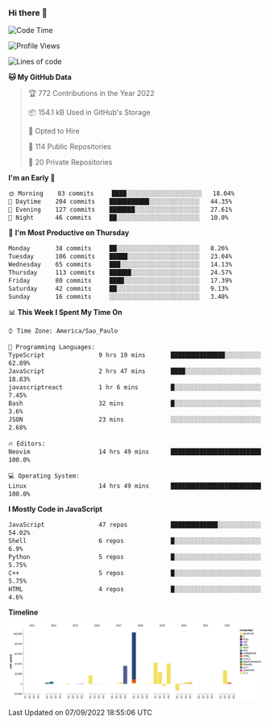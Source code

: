 ### Hi there 👋

<!--START_SECTION:waka-->
![Code Time](http://img.shields.io/badge/Code%20Time-4%2C026%20hrs%2016%20mins-blue)

![Profile Views](http://img.shields.io/badge/Profile%20Views-0-blue)

![Lines of code](https://img.shields.io/badge/From%20Hello%20World%20I%27ve%20Written-299%20Thousand%20lines%20of%20code-blue)

**🐱 My GitHub Data** 

> 🏆 772 Contributions in the Year 2022
 > 
> 📦 154.1 kB Used in GitHub's Storage 
 > 
> 💼 Opted to Hire
 > 
> 📜 114 Public Repositories 
 > 
> 🔑 20 Private Repositories  
 > 
**I'm an Early 🐤** 

```text
🌞 Morning    83 commits     ████░░░░░░░░░░░░░░░░░░░░░   18.04% 
🌆 Daytime    204 commits    ███████████░░░░░░░░░░░░░░   44.35% 
🌃 Evening    127 commits    ███████░░░░░░░░░░░░░░░░░░   27.61% 
🌙 Night      46 commits     ██░░░░░░░░░░░░░░░░░░░░░░░   10.0%

```
📅 **I'm Most Productive on Thursday** 

```text
Monday       38 commits     ██░░░░░░░░░░░░░░░░░░░░░░░   8.26% 
Tuesday      106 commits    █████░░░░░░░░░░░░░░░░░░░░   23.04% 
Wednesday    65 commits     ███░░░░░░░░░░░░░░░░░░░░░░   14.13% 
Thursday     113 commits    ██████░░░░░░░░░░░░░░░░░░░   24.57% 
Friday       80 commits     ████░░░░░░░░░░░░░░░░░░░░░   17.39% 
Saturday     42 commits     ██░░░░░░░░░░░░░░░░░░░░░░░   9.13% 
Sunday       16 commits     ░░░░░░░░░░░░░░░░░░░░░░░░░   3.48%

```


📊 **This Week I Spent My Time On** 

```text
⌚︎ Time Zone: America/Sao_Paulo

💬 Programming Languages: 
TypeScript               9 hrs 19 mins       ███████████████░░░░░░░░░░   62.89% 
JavaScript               2 hrs 47 mins       ████░░░░░░░░░░░░░░░░░░░░░   18.83% 
javascriptreact          1 hr 6 mins         █░░░░░░░░░░░░░░░░░░░░░░░░   7.45% 
Bash                     32 mins             █░░░░░░░░░░░░░░░░░░░░░░░░   3.6% 
JSON                     23 mins             ░░░░░░░░░░░░░░░░░░░░░░░░░   2.68%

🔥 Editors: 
Neovim                   14 hrs 49 mins      █████████████████████████   100.0%

💻 Operating System: 
Linux                    14 hrs 49 mins      █████████████████████████   100.0%

```

**I Mostly Code in JavaScript** 

```text
JavaScript               47 repos            █████████████░░░░░░░░░░░░   54.02% 
Shell                    6 repos             █░░░░░░░░░░░░░░░░░░░░░░░░   6.9% 
Python                   5 repos             █░░░░░░░░░░░░░░░░░░░░░░░░   5.75% 
C++                      5 repos             █░░░░░░░░░░░░░░░░░░░░░░░░   5.75% 
HTML                     4 repos             █░░░░░░░░░░░░░░░░░░░░░░░░   4.6%

```


**Timeline**

![Chart not found](https://raw.githubusercontent.com/jampow/jampow/master/charts/bar_graph.png) 


 Last Updated on 07/09/2022 18:55:06 UTC
<!--END_SECTION:waka-->
